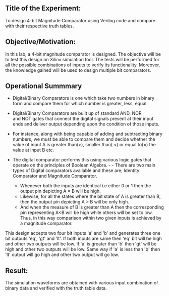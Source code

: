 ## Title of the Experiment:

To design 4-bit Magnitude Comparator using Verilog code and compare with their respective truth tables.

## Objective/Motivation:

In this lab, a 4-bit magnitude comparator is designed. The objective will be to test this design on Xilinx simulation tool. The tests will be performed for all the possible combinations of inputs to verify its functionality. Moreover, the knowledge gained will be used to design multiple bit comparators.

## Operational Summmary

- Digital/Binary Comparators is one which take two numbers in binary form and compare them for which number is greater, less, equal.
- Digital/Binary Comparators are built up of standard AND, NOR and NOT gates that connect the digital signals present at their input ends and deliver output depending upon the condition of those inputs.
- For instance, along with being capable of adding and subtracting binary numbers, we must be able to compare them and decide whether the value of input A is greater than(>), smaller than( <) or equal to(=) the value at input B etc.

- The digital comparator performs this using various logic gates that operate on the principles of Boolean Algebra. - - There are two main types of Digital comparators available and these are; Identity Comparator and Magnitude Comparator.
    - Whenever both the inputs are identical i.e either 0 or 1 then the output pin depicting A = B will be high.
    - Likewise, for all the states where the bit state of A is greater than B, then the output pin depicting A > B will be only high.
    - And when the measure of B is greater than A then the corresponding pin representing A<B will be high while others will be set to low. Thus, in this way comparison within two given inputs is achieved by a magnitude comparator.

This design accepts two four bit inputs 'a' and 'b' and generates three one bit outputs 'eq', 'gt' and 'lt'. If both inputs are same then 'eq' bit will be high and other two outputs will be low. If 'a' is greater than 'b' then 'gt' will be high and other two outputs will be low. Same way if 'a' is less than 'b' then 'lt' output will go high and other two output will go low.

## Result: 
The simulation waveforms are obtained with various input combination of binary data and verified with the truth table data.
